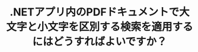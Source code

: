 ---
############################# Static ############################
layout: "auto-gen-gist"
draft: false
path: "ja/search/net/case-sensitive/pdf/"
otherformats: DOC DOT DOCX DOCM DOTX DOTM TXT ODT OTT RTF XLS XLT XLSX XLSM XLSB XLTX XLTM XLA XLAM ODS OTS CSV TSV XML PPT PPS POT PPTX PPTM POTX POTM PPSX PPSM ODP PST OST EML EMLX MSG ONE ZIP XHTML MHTML MD CHM EPUB FB2  

############################# Head ############################
head_title: ".NETを介してPDFドキュメントで大文字と小文字を区別するテキスト検索を適用する"
head_description: "GroupDocs.Search .NET APIを使用すると、ソフトウェアプログラマーは大文字と小文字を区別するテキスト検索を適用し、.NETAPIを介してPDFドキュメント内の単語の正確なシーケンスを見つけることができます。"

############################# Header ############################
title: ".NETアプリ内のPDFドキュメントで大文字と小文字を区別する検索を適用するにはどうすればよいですか？"
description: "GroupDocs.Search .NET APIを使用すると、ソフトウェア開発者は、.NET Apps内のPDF、HTML、DOCX、PPTX、XLSXなどのさまざまなドキュメントタイプで大文字と小文字を区別するテキスト検索を適用できます。"

######################### Download Button #######################
button:
    enable: true

############################# About ############################
about:
    enable: true
    title: "大文字と小文字を区別する検索とは何ですか .NETを介して検索を実行する方法は？"
    content: |
     ユーザーがさまざまな種類のドキュメントを検索して、単語やその他のデータの特定の組み合わせを探すのに役立つ、便利な検索手法が数多くあります。大文字と小文字を区別する検索は、大文字と小文字が異なるか等しいかどうかに関係なく、ユーザーがドキュメントとWebページを検索できるようにする非常に便利な手法です。たとえば、「Computer」、「computer」、「COMPUTER」は、最初は大文字、2番目は小文字、3番目はすべて大文字であるため、異なる単語として扱われます。 GroupDocs.Search for .NETは、ソフトウェア作成者がテキスト検索やドキュメントのインデックス作成を簡単に実行するためのソフトウェアアプリケーションとツールを作成できるようにする便利な高性能ドキュメント検索APIです。 APIは、PDF、HTML、Outlook電子メール、Microsoft Office Word、Excelワークシート、PowerPointプレゼンテーション、Outlook MSG、PSTなどの最も一般的に使用されるファイル形式のサポートを提供します。もう1つの便利な機能は、キーボードレイアウトと一致しない言語で書かれた検索クエリを識別できることです。

############################# content ############################
steps:
    enable: true
    block:
    - title_left: ".NETを介してPDFドキュメントで大文字と小文字を区別する検索を実行する"
      content_left: |
       GroupDocs.Search .NET APIを使用すると、ソフトウェアプログラマーは、大文字と小文字を区別する検索機能を独自のC＃.NETアプリケーション内に追加できます。 次の.NETコード例は、わずか数行のコードでPDFファイルのテキスト形式のクエリで大文字と小文字を区別する検索を実現する方法を示しています。

      title_right: "PDFドキュメントで大文字と小文字を区別する検索を適用する"
      content_right: |
         * インデックスフォルダとドキュメントフォルダへのパスを特定します。
         * [Index](https://apireference.groupdocs.com/search/net/groupdocs.search/index/constructors/2)クラスのインスタンスを呼び出して、指定したフォルダーにインデックスを生成します
         * [Add](https://apireference.groupdocs.com/search/net/groupdocs.search.index/add/methods/1) クラスのインスタンスを呼び出して、指定したフォルダーからドキュメントにインデックスを付ける
         * [SearchOptions](https://apireference.groupdocs.com/search/net/groupdocs.search.options/searchoptions) クラスの新しいインスタンスを初期化します
         * [UseCaseSensitiveSearch](https://apireference.groupdocs.com/search/net/groupdocs.search.options/searchoptions/properties/usecasesensitivesearch) メソッドを呼び出して、大文字と小文字を区別するsearchbを有効にする
         * 検索文字列を定義し、検索を開始します
         
        
      gisthash: "805df69ebb1145d5c15c212431de1395"
      gistfile: "case-sensitive_in_text_queries_dotnet.cs"

    - title_left: ".NETを介してオブジェクト形式で大文字と小文字を区別する検索を実行する"
      content_left: |
        GroupDocs.Search .NETを使用すると、ソフトウェア開発者は、.NETアプリケーション内の大文字と小文字を念頭に置いて単語を見つけることができます。 次の.NETコード例は、PDFドキュメントのオブジェクト形式のクエリで大文字と小文字を区別する検索を適用する方法を示しています。

      title_right: "PDFドキュメントで大文字と小文字を区別する検索を行う"
      content_right: |
        * インデックスフォルダとドキュメントフォルダへのパスを特定します。
        * [Index](https://apireference.groupdocs.com/search/net/groupdocs.search/index/constructors/2) クラスのインスタンスを呼び出して、指定したフォルダーにインデックスを生成します
        * [Add](https://apireference.groupdocs.com/search/net/groupdocs.search.index/add/methods/1) クラスのインスタンスを呼び出して、指定したフォルダーからドキュメントにインデックスを付ける
        * [SearchOptions](https://apireference.groupdocs.com/search/net/groupdocs.search.options/searchoptions) クラスの新しいインスタンスを初期化します
        * [UseCaseSensitiveSearch](https://apireference.groupdocs.com/search/net/groupdocs.search.options/searchoptions/properties/usecasesensitivesearch) メソッドを呼び出して、大文字と小文字を区別するsearchbを有効にする
        * [CreateWordQuery](https://apireference.groupdocs.com/search/net/groupdocs.search/searchquery/methods/createwordquery)メソッドを呼び出して、オブジェクト形式で検索クエリを作成する
        * 検索を開始し、検索結果を表示します
     
      gisthash: "846d0dd11f88a59d62f083e33e84286b"
      gistfile: "case-sensitive_search_in_object_queries_dotnet.cs"

    - title_left: "システム要求"
      content_left: |
        GroupDocs.Search for .NETは、すべての主要なプラットフォームとオペレーティングシステムでサポートされています。 完全なシステム要件ガイドについては、以下のコードを実行する前に[システム要件](https://docs.groupdocs.com/search/net/system-requirements/) にアクセスしてください。次の前提条件がインストールされていることを確認してください。 システム：
          *オペレーティングシステム：Microsoft Windows、Linux、MacOS
          *開発環境：Visual Studio、Xamarin、MonoDevelopなど
          *フレームワーク：.NETフレームワーク、.NET標準、.NETコア、モノラル
          * [NuGet](https://www.nuget.org/packages/GroupDocs.search/) から最新バージョンのGroupDocs.Search for.NETAPIを入手してください。
        
      title_right: "GroupDocs.Search を使用する理由"
      content_right: |
        * メモリ内およびディスク上での検索インデックスの作成。
        * ファイル、ストリーム、または構造からインデックスを作成する機能。
        * パスワードで保護されたドキュメントのインデックス作成のサポート。
        * 複数のインデックスのマージのサポート。
        * 検索のインデックス作成中にドキュメントをフィルタリングします。
        * 検索中のスペルチェックのサポート。
        * ブレンドされた文字は完全にサポートされています
        * さまざまな種類の検索を1つの検索クエリに結合します。
        * 単純な単語と正規表現の検索がサポートされています
        * 検索クエリでのエイリアス置換を完全にサポートします。

demos:
    enable: true
        

more_formats:
    enable: true


back_to_top:
    enable: true
---